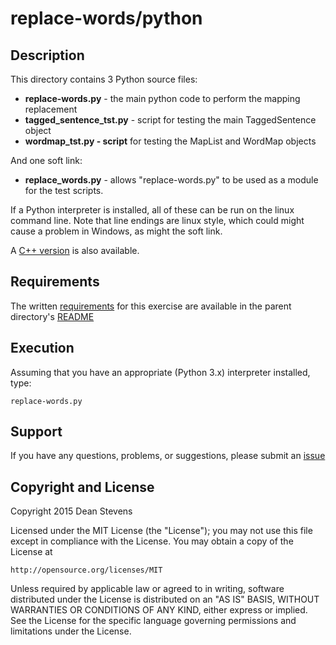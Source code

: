 replace-words/python
=========================

Description
----------------------

This directory contains 3 Python source files:

* **replace-words.py** - the main python code to perform the mapping replacement
* **tagged_sentence_tst.py** - script for testing the main TaggedSentence object
* **wordmap_tst.py - script** for testing the MapList and WordMap objects

And one soft link:
* **replace_words.py** - allows "replace-words.py" to be used as a module for
the test scripts.

If a Python interpreter is installed, all of these can be run on the linux
command line.  Note that line endings are linux style, which could might cause
a problem in Windows, as might the soft link.

A [C++ version](../cpp) is also available.

Requirements
----------------------
The written [requirements](../README.md) for this exercise are available in
the parent directory's [README](../README.md)

Execution
----------------------

Assuming that you have an appropriate (Python 3.x) interpreter installed, type:

    replace-words.py

Support
----------------------

If you have any questions, problems, or suggestions, please submit an
[issue](../../../issues)

Copyright and License
----------------------

Copyright 2015 Dean Stevens

Licensed under the MIT License (the "License");
you may not use this file except in compliance with the License.
You may obtain a copy of the License at

    http://opensource.org/licenses/MIT

Unless required by applicable law or agreed to in writing, software
distributed under the License is distributed on an "AS IS" BASIS,
WITHOUT WARRANTIES OR CONDITIONS OF ANY KIND, either express or implied.
See the License for the specific language governing permissions and
limitations under the License.
